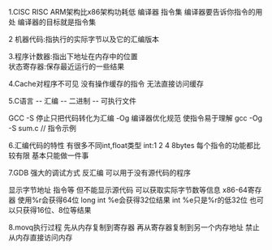 1.CISC RISC
ARM架构比x86架构功耗低
编译器 指令集 编译器要告诉你指令的用处
编译器的目标就是指令集   

2 机器代码:指执行的实际字节以及它的汇编版本

3.程序计数器:指出下地址在内存中的位置   
  状态寄存器:保存最近运行的一些结果

4.Cache对程序不可见  没有操作缓存的指令 无法直接访问缓存

5.C语言 -- 汇编 -- 二进制 -- 可执行文件

GCC -S 停止只把代码转化为汇编
    -Og  编译器优化规范   使指令易于理解 
gcc -Og -S sum.c // 指令示例



6.汇编代码的特性
有很多不同int,float类型 int:1 2 4 8bytes
每个指令的功能都比较有限 基本只能做一件事


7.GDB  强大的调试方式 反汇编 可以用于没有源代码的程序

显示字节地址 指令等 但不能显示源代码  可以获取实际字节数等信息
x86-64寄存器 使用%r会获得64位  long int       %e会获得32位结果 int
%e只是%r的低32位  也可以只获得16位、8位等结果

8.movq执行过程
先从内存复制到寄存器  再从寄存器复制到另一个内存地址  禁止从内存直接访问内存


